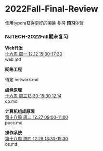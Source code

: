 # 2022Fall-Final-Review

使用typora获得更好的~~阅读~~ ~~复习~~ **预习**体验

### NJTECH-2022Fall期末复习 <br>
**Web开发** <br>
<u>十六周 周一 12.12 15:30-17:30</u> <br>
web.md <br>

**网络工程** <br>

待定
network.md<br>

**编译原理**<br>
<u>十六周 周三13:30-15:30 12.14</u> <br>
cp.md<br>

**计算机组成原理**<br>
<u>第十八周 周二 12.27 09:00-11:00</u> <br>
pocc.md <br>

**操作系统**<br>
<u>第十八周 周四 12.29 13:30-15:30</u> <br>
os.md<br>



